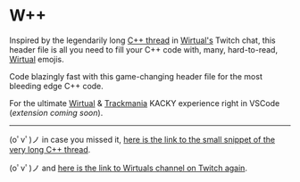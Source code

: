 # W++

Inspired by the legendarily long [C++ thread](https://htmlpreview.github.io/?https://github.com/CodeManiaTM/wpp/blob/main/cpp_thread_snippet.html) in [Wirtual's](https://www.twitch.tv/wirtual) Twitch chat,
this header file is all you need to fill your C++ code with, many, hard-to-read, [Wirtual](https://www.twitch.tv/wirtual) emojis.

Code blazingly fast with this game-changing header file for the most bleeding edge C++ code.

For the ultimate [Wirtual](https://www.twitch.tv/wirtual) & [Trackmania](https://www.trackmania.com/) KACKY experience right in VSCode (_extension coming soon_).

----

(oﾟvﾟ)ノ in case you missed it, [here is the link to the small snippet of the very long C++ thread](https://htmlpreview.github.io/?https://github.com/CodeManiaTM/wpp/blob/main/cpp_thread_snippet.html).

(oﾟvﾟ)ノ and [here is the link to Wirtuals channel on Twitch again](https://www.twitch.tv/wirtual).
